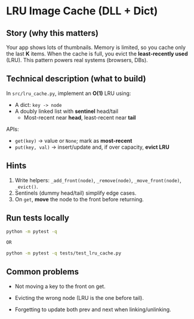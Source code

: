 # LRU Image Cache (DLL + Dict)

## Story (why this matters)
Your app shows lots of thumbnails. Memory is limited, so you cache only the last
**K** items. When the cache is full, you evict the **least-recently used** (LRU).
This pattern powers real systems (browsers, DBs).

## Technical description (what to build)
In `src/lru_cache.py`, implement an **O(1)** LRU using:

- A dict: `key -> node`
- A doubly linked list with **sentinel** head/tail
  - Most-recent near **head**, least-recent near **tail**

APIs:
- `get(key)` → value or `None`; mark as **most-recent**
- `put(key, val)` → insert/update and, if over capacity, **evict LRU**

## Hints
1. Write helpers: `_add_front(node)`, `_remove(node)`, `_move_front(node)`, `_evict()`.
2. Sentinels (dummy head/tail) simplify edge cases.
3. On `get`, **move** the node to the front before returning.

## Run tests locally
```bash
python -m pytest -q

OR

python -m pytest -q tests/test_lru_cache.py
```

## Common problems
- Not moving a key to the front on get.

- Evicting the wrong node (LRU is the one before tail).

- Forgetting to update both prev and next when linking/unlinking.